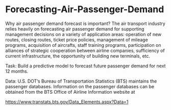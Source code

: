 # Forecasting-Air-Passenger-Demand

Why air passenger demand forecast is important?
The air transport industry relies heavily on forecasting air passenger demand for supporting management decisions on a variety of application areas: operation of new routes, closing routes, ticket price policies, management of mileage programs, acquisition of aircrafts, staff training programs, participation on alliances of strategic cooperation between airline companies, sufficiency of current infrastructure, the opportunity of building new terminals, etc.

Task:
Build a predictive model to forecast future passenger demand for next 12 months. 

Data: 
U.S. DOT’s Bureau of Transportation Statistics (BTS) maintains the passenger databases.  Information on the passenger databases can be obtained from the BTS Office of Airline Information website at 

https://www.transtats.bts.gov/Data_Elements.aspx?Data=1  

